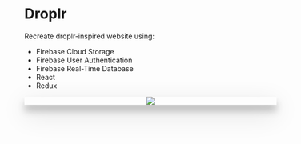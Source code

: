 Droplr
===
Recreate droplr-inspired website using:
- Firebase Cloud Storage 
- Firebase User Authentication
- Firebase Real-Time Database
- React 
- Redux

<div style="box-shadow: 0 12px 15px 0 rgba(0,0,0,0.24),0 17px 50px 0 rgba(0,0,0,0.19);"><center><img src="https://preview.ibb.co/hEcKpo/Screen_Shot_2018_06_22_at_16_56_17.png" border="0" /></center></a></div>
